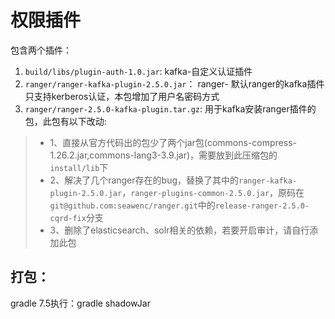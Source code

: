 # 权限插件

包含两个插件：  
1. `build/libs/plugin-auth-1.0.jar`: kafka-自定义认证插件   
2. `ranger/ranger-kafka-plugin-2.5.0.jar`： ranger- 默认ranger的kafka插件只支持kerberos认证，本包增加了用户名密码方式  
3. `ranger/ranger-2.5.0-kafka-plugin.tar.gz`: 用于kafka安装ranger插件的包，此包有以下改动: 
> * 1、直接从官方代码出的包少了两个jar包(commons-compress-1.26.2.jar,commons-lang3-3.9.jar)，需要放到此压缩包的`install/lib`下
> * 2、解决了几个ranger存在的bug，替换了其中的`ranger-kafka-plugin-2.5.0.jar`，`ranger-plugins-common-2.5.0.jar`，原码在`git@github.com:seawenc/ranger.git`中的`release-ranger-2.5.0-cqrd-fix`分支
> * 3、删除了elasticsearch、solr相关的依赖，若要开启审计，请自行添加此包

## 打包：
gradle 7.5执行：gradle shadowJar